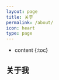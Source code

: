 ```yaml
---
layout: page
title: 关于
permalink: /about/
icon: heart
type: page
---
```


* content
{:toc}

## 关于我

<!--iframe src="http://p06g9mpb2.bkt.clouddn.com/18-6-23/90987805.jpg" style="border: 0;height: 142px;width: 200px;overflow: hidden;" frameBorder="0"></iframe>

![](http://p06g9mpb2.bkt.clouddn.com/18-6-23/90987805.jpg)

曾经就职于蘑菇街广告搜索部门，现在在蚂蚁金服微贷事业部。

主要兴趣集中在C和C++开发，搜索技术开发，平时也喜欢捯饬一下硬件，喜欢飞机，哈哈不是打飞机。

喜欢爬山，喜欢水，也比较宅，很喜欢轻音乐，也喜欢好听的电音。

还有，学习是一个非常愉快的过程。共同加油！


## 联系我

* GitHub：[xiaobazhang](https://github.com/xiaobazhang)
* email：xiaobazhang1111@gmail.com
* [Facebook](https://www.facebook.com/xiaobazhang.water)
* [Twitter](https://twitter.com/xiaobazhang)

## 关于本站

**本站博客主题fork于这个 jekyll 博客主题，支持原创请访问：[https://github.com/Gaohaoyang/gaohaoyang.github.io](https://github.com/Gaohaoyang/gaohaoyang.github.io)**

~欢迎使用~

## 友情链接

* [偶像云风博客](https://blog.codingnow.com)
* [李乾坤博客](https://qiankunli.github.io)

## Comments

{% include comments.html %}

